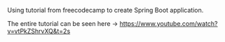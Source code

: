 Using tutorial from freecodecamp to create Spring Boot application.

The entire tutorial can be seen here -> https://www.youtube.com/watch?v=vtPkZShrvXQ&t=2s